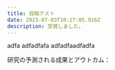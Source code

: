 ```yaml
---
title: 投稿テスト
date: 2023-07-03T10:27:05.916Z
description: 受賞しました。
---
```

adfa
adfadfafa
adfadfaadfadfa


研究の予測される成果とアウトカム：
